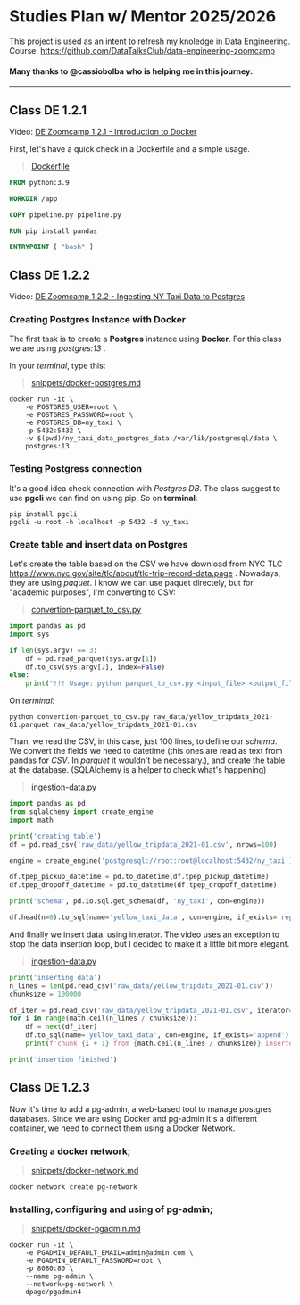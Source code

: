 # Studies Plan w/ Mentor 2025/2026

This project is used as an intent to refresh my knoledge in Data Engineering.
Course: https://github.com/DataTalksClub/data-engineering-zoomcamp


#### Many thanks to @cassiobolba who is helping me in this journey.

----
## Class DE 1.2.1

Video: [DE Zoomcamp 1.2.1 - Introduction to Docker](https://www.youtube.com/watch?v=EYNwNlOrpr0)

First, let's have a quick check in a Dockerfile and a simple usage.
> [Dockerfile](Dockerfile)
```Dockerfile
FROM python:3.9

WORKDIR /app

COPY pipeline.py pipeline.py

RUN pip install pandas

ENTRYPOINT [ "bash" ]
```

## Class DE 1.2.2

Video: [DE Zoomcamp 1.2.2 - Ingesting NY Taxi Data to Postgres](https://www.youtube.com/watch?v=2JM-ziJt0WI&list=PL3MmuxUbc_hJed7dXYoJw8DoCuVHhGEQb&index=4)

### Creating Postgres Instance with Docker

The first task is to create a __Postgres__ instance using __Docker__. For this class we are using _postgres:13_ .

In your _terminal_, type this:
> [snippets/docker-postgres.md](snippets/docker-postgres.md)
```shell
docker run -it \
    -e POSTGRES_USER=root \
    -e POSTGRES_PASSWORD=root \
    -e POSTGRES_DB=ny_taxi \
    -p 5432:5432 \
    -v $(pwd)/ny_taxi_data_postgres_data:/var/lib/postgresql/data \
    postgres:13
```

### Testing Postgress connection

It's a good idea check connection with _Postgres DB_. The class suggest to use __pgcli__ we can find on using pip. So on __terminal__:
```shell
pip install pgcli
pgcli -u root -h localhost -p 5432 -d ny_taxi
```

### Create table and insert data on Postgres

Let's create the table based on the CSV we have download from NYC TLC https://www.nyc.gov/site/tlc/about/tlc-trip-record-data.page . Nowadays, they are using _paquet_. I know we can use paquet directely, but for "academic purposes", I'm converting to CSV:

> [convertion-parquet_to_csv.py](convertion-parquet_to_csv.py)
```python
import pandas as pd
import sys

if len(sys.argv) == 3:
    df = pd.read_parquet(sys.argv[1])
    df.to_csv(sys.argv[2], index=False)
else:
    print("!!! Usage: python parquet_to_csv.py <input_file> <output_file>")
```

On _terminal_:
```shell
python convertion-parquet_to_csv.py raw_data/yellow_tripdata_2021-01.parquet raw_data/yellow_tripdata_2021-01.csv
```

Than, we read the CSV, in this case, just 100 lines, to define our _schema_. We convert the fields we need to datetime (this ones are read as text from pandas for _CSV_. In _parquet_ it wouldn't be necessary.), and create the table at the database. (SQLAlchemy is a helper to check what's happening)


> [ingestion-data.py](ingestion-data.py)
```python
import pandas as pd
from sqlalchemy import create_engine
import math

print('creating table')
df = pd.read_csv('raw_data/yellow_tripdata_2021-01.csv', nrows=100)

engine = create_engine('postgresql://root:root@localhost:5432/ny_taxi')

df.tpep_pickup_datetime = pd.to_datetime(df.tpep_pickup_datetime)
df.tpep_dropoff_datetime = pd.to_datetime(df.tpep_dropoff_datetime)

print('schema', pd.io.sql.get_schema(df, 'ny_taxi', con=engine))

df.head(n=0).to_sql(name='yellow_taxi_data', con=engine, if_exists='replace')
```

And finally we insert data. using interator. The video uses an exception to stop the data insertion loop, but I decided to make it a little bit more elegant.


> [ingestion-data.py](ingestion-data.py)
```python
print('inserting data')
n_lines = len(pd.read_csv('raw_data/yellow_tripdata_2021-01.csv'))
chunksize = 100000

df_iter = pd.read_csv('raw_data/yellow_tripdata_2021-01.csv', iterator=True, chunksize=chunksize)
for i in range(math.ceil(n_lines / chunksize)):
    df = next(df_iter)
    df.to_sql(name='yellow_taxi_data', con=engine, if_exists='append')
    print(f'chunk {i + 1} from {math.ceil(n_lines / chunksize)} inserted')

print('insertion finished')

```
## Class DE 1.2.3

Now it's time to add a pg-admin, a web-based tool to manage postgres databases.
Since we are using Docker and pg-admin it's a different container, we need to
connect them using a Docker Network.

### Creating a docker network;
> [snippets/docker-network.md](snippets/docker-network.md)
```shell
docker network create pg-network
```

### Installing, configuring and using of pg-admin;
> [snippets/docker-pgadmin.md](snippets/docker-pgadmin.md)
```shell
docker run -it \
    -e PGADMIN_DEFAULT_EMAIL=admin@admin.com \
    -e PGADMIN_DEFAULT_PASSWORD=root \
    -p 8080:80 \
    --name pg-admin \
    --network=pg-network \
    dpage/pgadmin4
```
